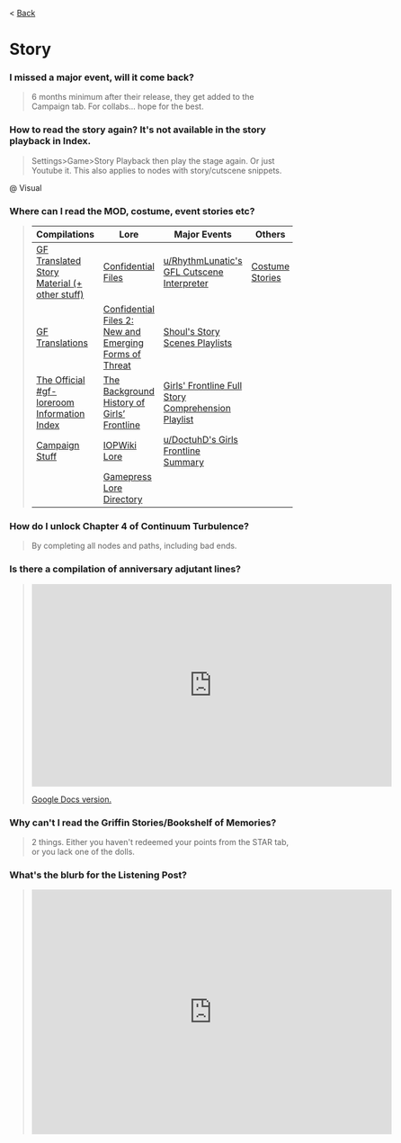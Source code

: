 < [Back](/GFL/mainpage)

# Story

### I missed a major event, will it come back?

> 6 months minimum after their release, they get added to the Campaign tab. For collabs... hope for the best.

### How to read the story again? It's not available in the story playback in Index.

> Settings>Game>Story Playback then play the stage again. Or just Youtube it. This also applies to nodes with story/cutscene snippets.

@ Visual

### Where can I read the MOD, costume, event stories etc?

> | Compilations | Lore | Major Events | Others |
> | --- | --- | --- | --- |
> | [GF Translated Story Material (+ other stuff)](https://drive.google.com/drive/folders/14sNze_lnv5EwL1bl_g3IOVQIo6GGYUJp "Linked into by the links below") | [Confidential Files](https://docs.google.com/document/d/1JyJ-o9gHCeCdN2h8PhhRdFczejLs6Wve8dziQZUSEGk) | [u/RhythmLunatic's GFL Cutscene Interpreter](https://gfl.amaryllisworks.pw/) | [Costume Stories](https://drive.google.com/drive/folders/13AiWn_jgIxWUTK2T7EVjFV8Rkk6jptEs) |
> | [GF Translations](https://drive.google.com/drive/folders/14bAuWaGbagJwucmlit3EkXFqMRV9NHZO) | [Confidential Files 2: New and Emerging Forms of Threat](https://drive.google.com/drive/folders/17_9Tu-90ZWrvlHPzgWbVwSQebJ4nHiR7) | [Shoul's Story Scenes Playlists](https://www.youtube.com/channel/UC_JmwXOfYqOKpGGtc5gcVmw) ||
> | [The Official #gf-loreroom Information Index](https://docs.google.com/spreadsheets/d/1LYV05D7kGTKp_FS7cJrNrJlVxeRAnFVnr6vCTo5F-YM) | [The Background History of Girls’ Frontline](https://twitter.com/YZsFerrari/status/1379877420732448777) | [Girls' Frontline Full Story Comprehension Playlist](https://youtube.com/playlist?list=PL9y52Flm1yM-tJJoom2zfrWTpaO1mTw8M "Translated up to Isomer") ||
> | [Campaign Stuff](https://drive.google.com/drive/folders/15EjxktNclESJ6e6rb5udNxOaczNTPZVZ) | [IOPWiki Lore](https://iopwiki.com/wiki/Lore) | [u/DoctuhD's Girls Frontline Summary](https://docs.google.com/document/d/1yn0sjoktIb2f-KC6bxn3R0qpCUChBPpIQuERcLmBHbg "Isomer-Polarized Light") ||
> || [Gamepress Lore Directory](https://gamepress.gg/girlsfrontline/lore-directory) |||

### How do I unlock Chapter 4 of Continuum Turbulence?

> By completing all nodes and paths, including bad ends.

### Is there a compilation of anniversary adjutant lines?

> <iframe src="https://www.youtube.com/embed/videoseries?list=PL4Z0akElhimzHHiVMCozfUn1B6tYKjwPR" width="640" height="360" frameborder="0">Playlist by redditor u/paperrabbit.</iframe>
>
> [Google Docs version.](https://docs.google.com/document/d/1W5JzUGaC_fL5itce05WnkHcu7wX_sEn2vQlbgQNeKAk/)

### Why can't I read the Griffin Stories/Bookshelf of Memories?

> 2 things. Either you haven't redeemed your points from the STAR tab, or you lack one of the dolls.

### What's the blurb for the Listening Post?

> <iframe id="reddit-embed" src="https://www.redditmedia.com/r/girlsfrontline/comments/t42t86/weekly_commanders_lounge_march_01_2022/hz2dti3/?depth=1&amp;showmore=false&amp;embed=true&amp;showmedia=false&amp;theme=dark" sandbox="allow-scripts allow-same-origin allow-popups" style="border: none;" height="435" width="640" scrolling="no"></iframe>